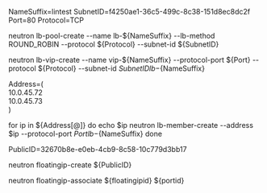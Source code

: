 

NameSuffix=lintest
SubnetID=f4250ae1-36c5-499c-8c38-151d8ec8dc2f
Port=80
Protocol=TCP

neutron lb-pool-create --name lb-${NameSuffix} --lb-method ROUND_ROBIN --protocol ${Protocol} --subnet-id ${SubnetID}

neutron lb-vip-create --name vip-${NameSuffix} --protocol-port ${Port} --protocol ${Protocol} --subnet-id ${SubnetID} lb-${NameSuffix}


Address=( \
          10.0.45.72 \
          10.0.45.73 \
        )

for ip in ${Address[@]}
do
    echo $ip
    neutron lb-member-create --address $ip --protocol-port ${Port} lb-${NameSuffix}
done

PublicID=32670b8e-e0eb-4cb9-8c58-10c779d3bb17

 neutron floatingip-create ${PublicID}

neutron floatingip-associate  ${floatingipid} ${portid}
